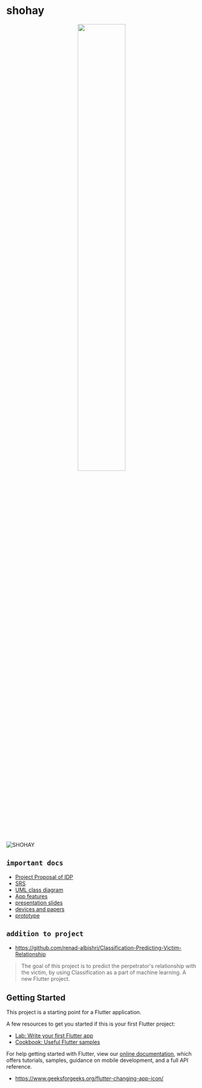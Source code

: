 # shohay

<p align="center">
<img src="https://user-images.githubusercontent.com/59027621/142192985-d4d468f7-57fe-48af-bde7-1ed6e6b9419e.jpg" title="" width="50%" height="55%">
</p>

![SHOHAY](https://user-images.githubusercontent.com/59027621/160827187-306995d5-9d49-4fcc-899d-6079ef056af9.png)



## ```important docs```
- [Project Proposal of IDP](https://docs.google.com/document/d/1aEDPqqpynS9ch5VZYVmxRlxsovGaPJsfoP9dGt3r9EA/edit)
- [SRS](https://docs.google.com/document/d/1iXey1WWI2DBPgEi-tC_DBupAQzZjPQcR5-J5gpXkdSI/edit)
- [UML class diagram](https://docs.google.com/document/d/1DEd6wjRMqawiRLi6xRxBsgkiXlJ1mMBJAOpvBECr_Wk/edit)
- [App features](https://docs.google.com/document/d/1nVb5Ic21ertXCYNJ-DgYMif9Ncws1N4mavUA-xO7jzk/edit)
- [presentation slides](https://mistedu-my.sharepoint.com/:p:/g/personal/201914032_student_mist_ac_bd/EZHMNsW7Uv1Gus10afZ28LQBSlmpHEhx4TbFNYwS-Z40iw?e=dtQoGB)
- [devices and papers](https://drive.google.com/drive/folders/11uzQKBdA9M-zHiCkuBpnS-rpwIF0hlr0?lfhs=2&fbclid=IwAR3LUtvMpitIeW9BBU0MTGXZZgAxHd0UviyxdovvEQ_duosAtpdEhza0L9Y)
- [prototype](https://www.figma.com/file/Ijgmy2z7B7RLSlqrtQJYOh/SHOHAY?node-id=0%3A1)

## ``addition to project``
- https://github.com/renad-albishri/Classification-Predicting-Victim-Relationship
> The goal of this project is to predict the perpetrator's relationship with the victim, by using Classification as a part of machine learning.
A new Flutter project.



## Getting Started

This project is a starting point for a Flutter application.

A few resources to get you started if this is your first Flutter project:

- [Lab: Write your first Flutter app](https://flutter.dev/docs/get-started/codelab)
- [Cookbook: Useful Flutter samples](https://flutter.dev/docs/cookbook)

For help getting started with Flutter, view our
[online documentation](https://flutter.dev/docs), which offers tutorials,
samples, guidance on mobile development, and a full API reference.



- https://www.geeksforgeeks.org/flutter-changing-app-icon/


